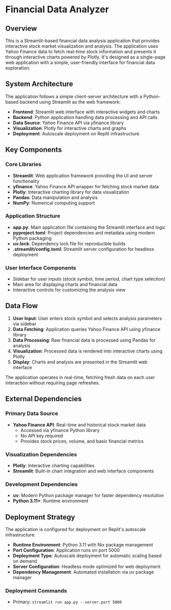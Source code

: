# Financial Data Analyzer

## Overview

This is a Streamlit-based financial data analysis application that provides interactive stock market visualization and analysis. The application uses Yahoo Finance data to fetch real-time stock information and presents it through interactive charts powered by Plotly. It's designed as a single-page web application with a simple, user-friendly interface for financial data exploration.

## System Architecture

The application follows a simple client-server architecture with a Python-based backend using Streamlit as the web framework:

- **Frontend**: Streamlit web interface with interactive widgets and charts
- **Backend**: Python application handling data processing and API calls
- **Data Source**: Yahoo Finance API via yfinance library
- **Visualization**: Plotly for interactive charts and graphs
- **Deployment**: Autoscale deployment on Replit infrastructure

## Key Components

### Core Libraries
- **Streamlit**: Web application framework providing the UI and server functionality
- **yfinance**: Yahoo Finance API wrapper for fetching stock market data
- **Plotly**: Interactive charting library for data visualization
- **Pandas**: Data manipulation and analysis
- **NumPy**: Numerical computing support

### Application Structure
- **app.py**: Main application file containing the Streamlit interface and logic
- **pyproject.toml**: Project dependencies and metadata using modern Python packaging
- **uv.lock**: Dependency lock file for reproducible builds
- **.streamlit/config.toml**: Streamlit server configuration for headless deployment

### User Interface Components
- Sidebar for user inputs (stock symbol, time period, chart type selection)
- Main area for displaying charts and financial data
- Interactive controls for customizing the analysis view

## Data Flow

1. **User Input**: User enters stock symbol and selects analysis parameters via sidebar
2. **Data Fetching**: Application queries Yahoo Finance API using yfinance library
3. **Data Processing**: Raw financial data is processed using Pandas for analysis
4. **Visualization**: Processed data is rendered into interactive charts using Plotly
5. **Display**: Charts and analysis are presented in the Streamlit web interface

The application operates in real-time, fetching fresh data on each user interaction without requiring page refreshes.

## External Dependencies

### Primary Data Source
- **Yahoo Finance API**: Real-time and historical stock market data
  - Accessed via yfinance Python library
  - No API key required
  - Provides stock prices, volume, and basic financial metrics

### Visualization Dependencies
- **Plotly**: Interactive charting capabilities
- **Streamlit**: Built-in chart integration and web interface components

### Development Dependencies
- **uv**: Modern Python package manager for faster dependency resolution
- **Python 3.11+**: Runtime environment

## Deployment Strategy

The application is configured for deployment on Replit's autoscale infrastructure:

- **Runtime Environment**: Python 3.11 with Nix package management
- **Port Configuration**: Application runs on port 5000
- **Deployment Type**: Autoscale deployment for automatic scaling based on demand
- **Server Configuration**: Headless mode optimized for web deployment
- **Dependency Management**: Automated installation via uv package manager

### Deployment Commands
- Primary: `streamlit run app.py --server.port 5000`